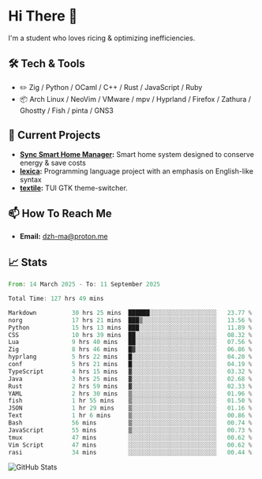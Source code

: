 # Hi There 👋
I'm a student who loves ricing & optimizing inefficiencies.
## 🛠️ Tech & Tools
- ✏️  Zig / Python / OCaml / C++ / Rust / JavaScript / Ruby
- 📦 Arch Linux / NeoVim / VMware / mpv / Hyprland / Firefox / Zathura / Ghostty / Fish / pinta / GNS3
## 🔭 Current Projects
- **[Sync Smart Home Manager](https://github.com/dzh-ma/sync):** Smart home system designed to conserve energy & save costs
- **[lexica](https://github.com/dzh-ma/lexica):** Programming language project with an emphasis on English-like syntax
- **[textile](https://github.com/dzh-ma/textile):** TUI GTK theme-switcher.
## 📫 How To Reach Me
- **Email:** [dzh-ma@proton.me](mailto:dzh-ma@proton.me)
## 📈 Stats
<!--START_SECTION:waka-->

```rust
From: 14 March 2025 - To: 11 September 2025

Total Time: 127 hrs 49 mins

Markdown          30 hrs 25 mins  ██████░░░░░░░░░░░░░░░░░░░   23.77 %
norg              17 hrs 21 mins  ███▒░░░░░░░░░░░░░░░░░░░░░   13.56 %
Python            15 hrs 13 mins  ███░░░░░░░░░░░░░░░░░░░░░░   11.89 %
CSS               10 hrs 39 mins  ██░░░░░░░░░░░░░░░░░░░░░░░   08.32 %
Lua               9 hrs 40 mins   ██░░░░░░░░░░░░░░░░░░░░░░░   07.56 %
Zig               8 hrs 46 mins   █▓░░░░░░░░░░░░░░░░░░░░░░░   06.86 %
hyprlang          5 hrs 22 mins   █░░░░░░░░░░░░░░░░░░░░░░░░   04.20 %
conf              5 hrs 21 mins   █░░░░░░░░░░░░░░░░░░░░░░░░   04.19 %
TypeScript        4 hrs 15 mins   ▓░░░░░░░░░░░░░░░░░░░░░░░░   03.32 %
Java              3 hrs 25 mins   ▓░░░░░░░░░░░░░░░░░░░░░░░░   02.68 %
Rust              2 hrs 59 mins   ▓░░░░░░░░░░░░░░░░░░░░░░░░   02.33 %
YAML              2 hrs 30 mins   ▒░░░░░░░░░░░░░░░░░░░░░░░░   01.96 %
fish              1 hr 55 mins    ▒░░░░░░░░░░░░░░░░░░░░░░░░   01.50 %
JSON              1 hr 29 mins    ▒░░░░░░░░░░░░░░░░░░░░░░░░   01.16 %
Text              1 hr 6 mins     ▒░░░░░░░░░░░░░░░░░░░░░░░░   00.86 %
Bash              56 mins         ▒░░░░░░░░░░░░░░░░░░░░░░░░   00.74 %
JavaScript        55 mins         ▒░░░░░░░░░░░░░░░░░░░░░░░░   00.73 %
tmux              47 mins         ░░░░░░░░░░░░░░░░░░░░░░░░░   00.62 %
Vim Script        47 mins         ░░░░░░░░░░░░░░░░░░░░░░░░░   00.62 %
rasi              34 mins         ░░░░░░░░░░░░░░░░░░░░░░░░░   00.44 %
```

<!--END_SECTION:waka-->

![GitHub Stats](https://github-readme-stats.vercel.app/api?username=dzh-ma&show_icons=true&theme=transparent)

